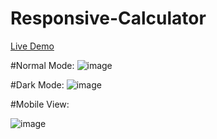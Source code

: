 # Responsive-Calculator
<a href="https://betabot2002.github.io/Responsive-Calculator/" target="_blank">Live Demo </a>

#Normal Mode:
![image](https://user-images.githubusercontent.com/105705266/189189688-93d13a18-c533-4529-b6a2-f1ffae2986ff.png)

#Dark Mode:
![image](https://user-images.githubusercontent.com/105705266/189189866-0cb77168-37a9-4e17-88e2-0fe1ae458405.png)

#Mobile View:

![image](https://user-images.githubusercontent.com/105705266/189190536-eaf30c0a-3c5a-46c1-9a9f-7d5b60027b7f.png)




